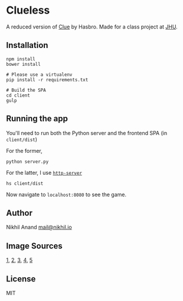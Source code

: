 # Clueless

A reduced version of [Clue](http://www.hasbro.com/en-us/product/clue-game:940119D4-6D40-1014-8BF0-9EFBF894F9D4) by Hasbro. Made for a class project at [JHU](http://www.jhu.edu/). 

## Installation

    npm install
    bower install
    
    # Please use a virtualenv
    pip install -r requirements.txt

    # Build the SPA
    cd client
    gulp

## Running the app

You'll need to run both the Python server and the frontend SPA (in `client/dist`)

For the former,

    python server.py

For the latter, I use [`http-server`](https://github.com/indexzero/http-server)

    hs client/dist

Now navigate to `localhost:8080` to see the game.

## Author
	
Nikhil Anand <mail@nikhil.io>

## Image Sources

[1](http://craftypantscarol.com/2012/12/clue-board-game-1950-edition.html.), [2](https://www.pinterest.com/pin/113786328058659174/), [3](https://www.pinterest.com/pin/41095415327567834/), [4](https://www.pinterest.com/pin/537898749219226995/), [5](https://www.flickr.com/photos/rosered/sets/805113)

## License

MIT
